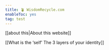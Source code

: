```yaml
---
title: 🪴 WisdomRecycle.com
enableToc: yes
tag: test
---
```



[[about this|About this website]]

[[What is the ‘self’ The 3 layers of your identity]]